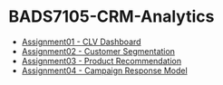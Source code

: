 # BADS7105-CRM-Analytics
* [Assignment01 - CLV Dashboard](https://github.com/panita10/BADS7105-CRM-Analytics/tree/main/Assignment01%20-%20CLV%20Dashboard)
* [Assignment02 - Customer Segmentation](https://github.com/panita10/BADS7105-CRM-Analytics/tree/main/Assignment02%20-%20Customer%20Segmentation)
* [Assignment03 - Product Recommendation](https://github.com/panita10/BADS7105-CRM-Analytics/tree/main/Assignment03%20-%20Product%20Recommendation)
* [Assignment04 - Campaign Response Model](https://github.com/panita10/BADS7105-CRM-Analytics/tree/main/Assignment04%20-%20Campaign%20Response%20Model)
